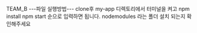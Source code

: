 TEAM_B
---파일 실행방법---
clone후 my-app 디렉토리에서 터미널을 켜고
npm install
npm start
순으로 입력하면 됩니다. nodemodules 라는 폴더 설치 되는지 확인해주세요
